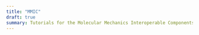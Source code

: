 ```yaml
---
title: "MMIC"
draft: true
summary: Tutorials for the Molecular Mechanics Interoperable Components project
---
```

